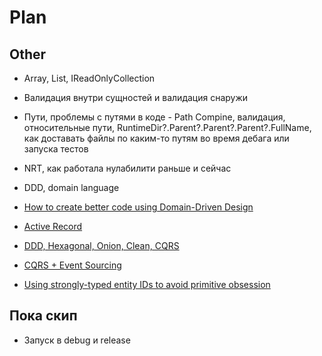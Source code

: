 # Plan

## Other

- Array, List, IReadOnlyCollection
- Валидация внутри сущностей и валидация снаружи
- Пути, проблемы с путями в коде - Path Compine, валидация, относительные пути, RuntimeDir?.Parent?.Parent?.Parent?.FullName, как доставать файлы по каким-то путям во время дебага или запуска тестов
- NRT, как работала нулабилити раньше и сейчас
- DDD, domain language

- [How to create better code using Domain-Driven Design](https://altkomsoftware.pl/en/blog/create-better-code-using-domain-driven-design/)
- [Active Record](https://habr.com/ru/company/domclick/blog/515560/)
- [DDD, Hexagonal, Onion, Clean, CQRS](https://herbertograca.com/2017/11/16/explicit-architecture-01-ddd-hexagonal-onion-clean-cqrs-how-i-put-it-all-together/)
- [CQRS + Event Sourcing](https://danielwhittaker.me/2020/02/20/cqrs-step-step-guide-flow-typical-application/)
- [Using strongly-typed entity IDs to avoid primitive obsession](https://andrewlock.net/using-strongly-typed-entity-ids-to-avoid-primitive-obsession-part-1/)

## Пока скип

- Запуск в debug и release